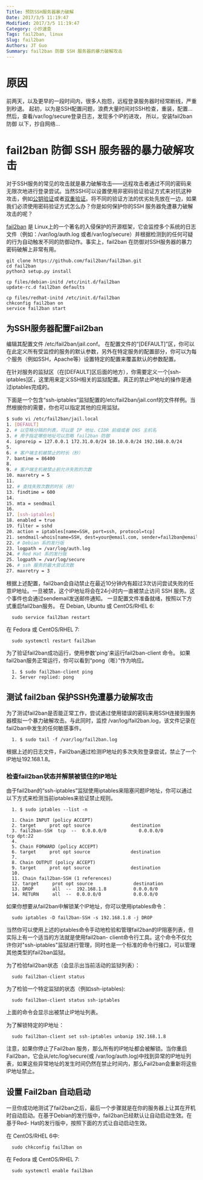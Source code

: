 ```yaml
---
Title: 预防SSH服务器暴力破解
Date: 2017/3/5 11:19:47
Modified: 2017/3/5 11:19:47
Category: 小抄速查
Tags: fail2ban, linux
Slug: fail2ban
Authors: JT Guo
Summary: fail2ban 防御 SSH 服务器的暴力破解攻击
---
```

# 原因

前两天，以及更早的一段时间内，很多人抱怨，远程登录服务器时经常断线，严重到秒退。
起初，以为是SSH配置问题，浪费大量时间对SSH检查，重装，配置...
然后，查看/var/log/secure登录日志，发现多个IP的进攻，
所以，安装fail2ban防御
以下，抄自网络...

# fail2ban 防御 SSH 服务器的暴力破解攻击

对于SSH服务的常见的攻击就是暴力破解攻击——远程攻击者通过不同的密码来无限次地进行登录尝试。当然SSH可以设置使用非密码验证验证方式来对抗这种攻击，例如[公钥验证](http://xmodulo.com/how-to-force-ssh-login-via-public-key-authentication.html)或者[双重验证](http://linux.cn/article-3725-1.html)。将不同的验证方法的优劣处先放在一边，如果我们必须使用密码验证方式怎么办？你是如何保护你的SSH 服务器免遭暴力破解攻击的呢？

[fail2ban](http://www.fail2ban.org/) 是 Linux上的一个著名的入侵保护的开源框架，它会监控多个系统的日志文件（例如：/var/log/auth.log 或者/var/log/secure）并根据检测到的任何可疑的行为自动触发不同的防御动作。事实上，fail2ban 在防御对SSH服务器的暴力密码破解上非常有用。

```shell
git clone https://github.com/fail2ban/fail2ban.git
cd fail2ban
python3 setup.py install

cp files/debian-initd /etc/init.d/fail2ban
update-rc.d fail2ban defaults

cp files/redhat-initd /etc/init.d/fail2ban
chkconfig fail2ban on
service fail2ban start
```

## 为SSH服务器配置Fail2ban

编辑其配置文件 /etc/fail2ban/jail.conf。
在配置文件的“[DEFAULT]”区，你可以在此定义所有受监控的服务的默认参数，另外在特定服务的配置部分，你可以为每个服务（例如SSH，Apache等）设置特定的配置来覆盖默认的参数配置。

在针对服务的监狱区（在[DEFAULT]区后面的地方），你需要定义一个[ssh-
iptables]区，这里用来定义SSH相关的监狱配置。真正的禁止IP地址的操作是通过iptables完成的。

下面是一个包含“ssh-iptables”监狱配置的/etc/fail2ban/jail.conf的文件样例。当然根据你的需要，你也可以指定其他的应用监狱。

```sh
$ sudo vi /etc/fail2ban/jail.local
1. [DEFAULT]
2. # 以空格分隔的列表，可以是 IP 地址、CIDR 前缀或者 DNS 主机名
3. # 用于指定哪些地址可以忽略 fail2ban 防御
4. ignoreip = 127.0.0.1 172.31.0.0/24 10.10.0.0/24 192.168.0.0/24
5.  
6. # 客户端主机被禁止的时长（秒）
7. bantime = 86400
8.  
9. # 客户端主机被禁止前允许失败的次数
10. maxretry = 5
11.  
12. # 查找失败次数的时长（秒）
13. findtime = 600
14.  
15. mta = sendmail
16.  
17. [ssh-iptables]
18. enabled = true
19. filter = sshd
20. action = iptables[name=SSH, port=ssh, protocol=tcp]
21. sendmail-whois[name=SSH, dest=your@email.com, sender=fail2ban@email.com]
22. # Debian 系的发行版
23. logpath = /var/log/auth.log
24. # Red Hat 系的发行版
25. logpath = /var/log/secure
26. # ssh 服务的最大尝试次数
27. maxretry = 3
```

根据上述配置，fail2ban会自动禁止在最近10分钟内有超过3次访问尝试失败的任意IP地址。一旦被禁，这个IP地址将会在24小时内一直被禁止访问 SSH
服务。这个事件也会通过sendemail发送邮件通知。
一旦配置文件准备就绪，按照以下方式重启fail2ban服务。
在 Debian, Ubuntu 或 CentOS/RHEL 6:

      sudo service fail2ban restart

在 Fedora 或 CentOS/RHEL 7:

      sudo systemctl restart fail2ban

为了验证fail2ban成功运行，使用参数'ping'来运行fail2ban-client 命令。
如果fail2ban服务正常运行，你可以看到“pong（嘭）”作为响应。

      1. $ sudo fail2ban-client ping
      2. Server replied: pong

## 测试 fail2ban 保护SSH免遭暴力破解攻击

为了测试fail2ban是否能正常工作，尝试通过使用错误的密码来用SSH连接到服务器模拟一个暴力破解攻击。与此同时，监控
/var/log/fail2ban.log，该文件记录在fail2ban中发生的任何敏感事件。

      1. $ sudo tail -f /var/log/fail2ban.log

根据上述的日志文件，Fail2ban通过检测IP地址的多次失败登录尝试，禁止了一个IP地址192.168.1.8。

### 检查fail2ban状态并解禁被锁住的IP地址

由于fail2ban的“ssh-iptables”监狱使用iptables来阻塞问题IP地址，你可以通过以下方式来检测当前iptables来验证禁止规则。

      1. $ sudo iptables --list -n

      1. Chain INPUT (policy ACCEPT)
      2. target     prot opt source               destination
      3. fail2ban-SSH  tcp  --  0.0.0.0/0            0.0.0.0/0           tcp dpt:22
      4.  
      5. Chain FORWARD (policy ACCEPT)
      6. target     prot opt source               destination
      7.  
      8. Chain OUTPUT (policy ACCEPT)
      9. target     prot opt source               destination
      10.  
      11. Chain fail2ban-SSH (1 references)
      12. target     prot opt source               destination
      13. DROP       all  --  192.168.1.8          0.0.0.0/0
      14. RETURN     all  --  0.0.0.0/0            0.0.0.0/0

如果你想要从fail2ban中解锁某个IP地址，你可以使用iptables命令：

      sudo iptables -D fail2ban-SSH -s 192.168.1.8 -j DROP

当然你可以使用上述的iptables命令手动地检验和管理fail2ban的IP阻塞列表，但实际上有一个适当的方法就是使用fail2ban-
client命令行工具。这个命令不仅允许你对"ssh-iptables"监狱进行管理，同时也是一个标准的命令行接口，可以管理其他类型的fail2ban监狱。

为了检验fail2ban状态（会显示出当前活动的监狱列表）：

      sudo fail2ban-client status

为了检验一个特定监狱的状态（例如ssh-iptables):

      sudo fail2ban-client status ssh-iptables

上面的命令会显示出被禁止IP地址列表。

为了解锁特定的IP地址：

      sudo fail2ban-client set ssh-iptables unbanip 192.168.1.8

注意，如果你停止了Fail2ban 服务，那么所有的IP地址都会被解锁。当你重启 Fail2ban，它会从/etc/log/secure(或
/var/log/auth.log)中找到异常的IP地址列表，如果这些异常地址的发生时间仍然在禁止时间内，那么Fail2ban会重新将这些IP地址禁止。

## 设置 Fail2ban 自动启动

一旦你成功地测试了fail2ban之后，最后一个步骤就是在你的服务器上让其在开机时自动启动。在基于Debian的发行版中，fail2ban已经默认让自动启动生效。在基于Red-
Hat的发行版中，按照下面的方式让自动启动生效。

在 CentOS/RHEL 6中:

      sudo chkconfig fail2ban on

在 Fedora 或 CentOS/RHEL 7:

      sudo systemctl enable fail2ban
